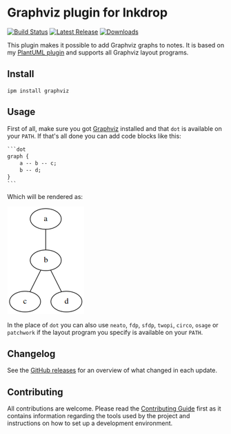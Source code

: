 # Graphviz plugin for Inkdrop

[![Build Status](https://github.com/jmerle/inkdrop-graphviz/workflows/Build/badge.svg)](https://github.com/jmerle/inkdrop-graphviz/actions/workflows/build.yml)
[![Latest Release](https://inkdrop-plugin-badge.vercel.app/api/version/graphviz?style=flat)](https://my.inkdrop.app/plugins/graphviz)
[![Downloads](https://inkdrop-plugin-badge.vercel.app/api/downloads/graphviz?style=flat)](https://my.inkdrop.app/plugins/graphviz)

This plugin makes it possible to add Graphviz graphs to notes. It is based on my [PlantUML plugin](https://my.inkdrop.app/plugins/plantuml) and supports all Graphviz layout programs.

## Install

```
ipm install graphviz
```

## Usage

First of all, make sure you got [Graphviz](https://www.graphviz.org/) installed and that `dot` is available on your `PATH`. If that's all done you can add code blocks like this:

    ```dot
    graph {
        a -- b -- c;
        b -- d;
    }
    ```

Which will be rendered as:

![](./media/graph.png)

In the place of `dot` you can also use `neato`, `fdp`, `sfdp`, `twopi`, `circo`, `osage` or `patchwork` if the layout program you specify is available on your `PATH`.

## Changelog

See the [GitHub releases](https://github.com/jmerle/inkdrop-graphviz/releases) for an overview of what changed in each update.

## Contributing

All contributions are welcome. Please read the [Contributing Guide](https://github.com/jmerle/inkdrop-graphviz/blob/master/CONTRIBUTING.md) first as it contains information regarding the tools used by the project and instructions on how to set up a development environment.
